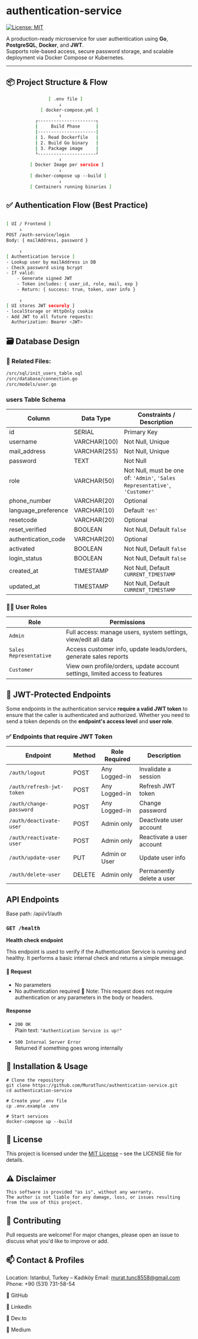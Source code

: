 # authentication-service

[![License: MIT](https://img.shields.io/badge/License-MIT-yellow.svg)](LICENSE)

A production-ready microservice for user authentication using **Go**, **PostgreSQL**, **Docker**, and **JWT**.  
Supports role-based access, secure password storage, and scalable deployment via Docker Compose or Kubernetes.

---

## 📦 Project Structure & Flow

```bash
                [ .env file ]
                    ↓
             [ docker-compose.yml ]
                    ↓
           ┌----------------------┐
           |     Build Phase      |
           |----------------------|
           | 1. Read Dockerfile   |
           | 2. Build Go binary   |
           | 3. Package image     |
           └----------------------┘
                    ↓
         [ Docker Image per service ]
                    ↓
         [ docker-compose up --build ]
                    ↓
         [ Containers running binaries ]
```



## ✅ Authentication Flow (Best Practice)
```bash

[ UI / Frontend ]
     ↓
POST /auth-service/login
Body: { mailAddress, password }

     ↓
[ Authentication Service ]
- Lookup user by mailAddress in DB
- Check password using bcrypt
- If valid:
    - Generate signed JWT
    - Token includes: { user_id, role, mail, exp }
    - Return: { success: true, token, user info }

     ↓
[ UI stores JWT securely ]
- localStorage or HttpOnly cookie
- Add JWT to all future requests:
  Authorization: Bearer <JWT>
```

## 🗃️ Database Design
### 📂 Related Files:
```bash
/src/sql/init_users_table.sql  
/src/database/connection.go  
/src/models/user.go
```

### users Table Schema

| Column               | Data Type       | Constraints / Description                                                   |
|----------------------|----------------|------------------------------------------------------------------------------|
| id                   | SERIAL          | Primary Key                                                                 |
| username             | VARCHAR(100)    | Not Null, Unique                                                            |
| mail_address         | VARCHAR(255)    | Not Null, Unique                                                            |
| password             | TEXT            | Not Null                                                                    |
| role                 | VARCHAR(50)     | Not Null, must be one of: `'Admin'`, `'Sales Representative'`, `'Customer'` |
| phone_number         | VARCHAR(20)     | Optional                                                                    |
| language_preference  | VARCHAR(10)     | Default `'en'`                                                              |
| resetcode            | VARCHAR(20)     | Optional                                                                    |
| reset_verified       | BOOLEAN         | Not Null, Default `false`                                                   |
| authentication_code  | VARCHAR(20)     | Optional                                                                    |
| activated            | BOOLEAN         | Not Null, Default `false`                                                   |
| login_status         | BOOLEAN         | Not Null, Default `false`                                                   |
| created_at           | TIMESTAMP       | Not Null, Default `CURRENT_TIMESTAMP`                                       |
| updated_at           | TIMESTAMP       | Not Null, Default `CURRENT_TIMESTAMP`                                       |


### 🧑‍💼 User Roles

| Role                | Permissions                                                                 |
|---------------------|------------------------------------------------------------------------------|
| `Admin`             | Full access: manage users, system settings, view/edit all data               |
| `Sales Representative` | Access customer info, update leads/orders, generate sales reports            |
| `Customer`          | View own profile/orders, update account settings, limited access to features |

##  🔐 JWT-Protected Endpoints

Some endpoints in the authentication service **require a valid JWT token** to ensure that the caller is authenticated and authorized. Whether you need to send a token depends on the **endpoint's access level** and **user role**.

### ✅ Endpoints that **require** JWT Token

| Endpoint                      | Method | Role Required | Description                               |
|-------------------------------|--------|----------------|------------------------------------------|
| `/auth/logout`                | POST   | Any Logged-in  | Invalidate a session                     |
| `/auth/refresh-jwt-token`     | POST   | Any Logged-in  | Refresh JWT token                        |
| `/auth/change-password`       | POST   | Any Logged-in  | Change password                          |
| `/auth/deactivate-user`       | POST   | Admin only     | Deactivate user account                  |
| `/auth/reactivate-user`       | POST   | Admin only     | Reactivate a user account                |
| `/auth/update-user`           | PUT    | Admin or User  | Update user info                         |
| `/auth/delete-user`           | DELETE | Admin only     | Permanently delete a user                |

## API Endpoints

Base path: /api/v1/auth


### `GET /health`

**Health check endpoint**

This endpoint is used to verify if the Authentication Service is running and healthy. It performs a basic internal check and returns a simple message.

#### 🔁 Request

- No parameters
- No authentication required
🧠 Note: This request does not require authentication or any parameters in the body or headers.

#### Response

- `200 OK`  
  Plain text: `"Authentication Service is up!"`

- `500 Internal Server Error`  
  Returned if something goes wrong internally



## 🚀 Installation & Usage
```
# Clone the repository
git clone https://github.com/MuratTunc/authentication-service.git
cd authentication-service

# Create your .env file
cp .env.example .env

# Start services
docker-compose up --build
```


## 📝 License

This project is licensed under the [MIT License](LICENSE) – see the LICENSE file for details.


## ⚠️ Disclaimer
```
This software is provided "as is", without any warranty.
The author is not liable for any damage, loss, or issues resulting from the use of this project.
```


## 💬 Contributing
Pull requests are welcome!
For major changes, please open an issue to discuss what you'd like to improve or add.

## 📫 Contact & Profiles
Location: Istanbul, Turkey – Kadıköy
Email: murat.tunc8558@gmail.com
Phone: +90 (531) 731-58-54

🔗 GitHub

🔗 LinkedIn

🔗 Dev.to

🔗 Medium

